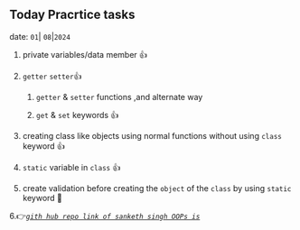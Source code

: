 ##  Today Pracrtice tasks

date: `01`| `08`|`2024`

1. private variables/data member 👍
2. `getter` `setter`👍

    1. `getter` & `setter` functions ,and alternate way 

    2. `get` & `set` keywords 👍

3. creating class like objects using normal functions without using `class` keyword 👍

4. `static` variable in `class` 👍
5. create validation before creating the `object` of the `class` by using `static` keyword 🚫

6.👉[_`gith hub repo link of sanketh singh OOPs is`_][def]

[def]: https://github.com/singhsanket143/Object-Oriented-Programming-In-JS
